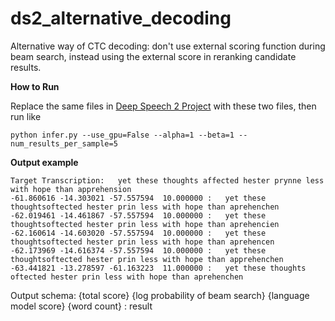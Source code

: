 # ds2_alternative_decoding

Alternative way of CTC decoding: don't use external scoring function during beam search, instead using the external score in reranking candidate results.

**How to Run**

Replace the same files in [Deep Speech 2 Project](https://github.com/PaddlePaddle/models/tree/develop/deep_speech_2) with these two files, then run like 
```
python infer.py --use_gpu=False --alpha=1 --beta=1 --num_results_per_sample=5
```

**Output example**

```
Target Transcription:	yet these thoughts affected hester prynne less with hope than apprehension
-61.860616 -14.303021 -57.557594  10.000000 :	yet these thoughtsoftected hester prin less with hope than aprehenchen
-62.019461 -14.461867 -57.557594  10.000000 :	yet these thoughtsoftected hester prin less with hope than aprehencien
-62.160614 -14.603020 -57.557594  10.000000 :	yet these thoughtsoftected hester prin less with hope than aprehencen
-62.173969 -14.616374 -57.557594  10.000000 :	yet these thoughtsoftected hester prin less with hope than apprehenchen
-63.441821 -13.278597 -61.163223  11.000000 :	yet these thoughts oftected hester prin less with hope than aprehenchen
```

Output schema: {total score} {log probability of beam search} {language model score} {word count} : result
